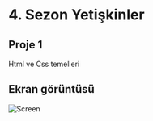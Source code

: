 # 4. Sezon Yetişkinler 

## Proje 1 

<p>Html ve Css temelleri</p>

## Ekran görüntüsü

![Screen](./project2.gif)

